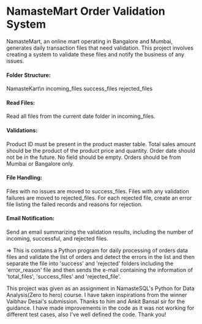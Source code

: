 # NamasteMart Order Validation System
NamasteMart, an online mart operating in Bangalore and Mumbai, generates daily transaction files that need validation. This project involves creating a system to validate these files and notify the business of any issues.

#### Folder Structure:
NamasteKart\n
incoming_files
success_files
rejected_files

#### Read Files: 
Read all files from the current date folder in incoming_files.

#### Validations:
Product ID must be present in the product master table.
Total sales amount should be the product of the product price and quantity.
Order date should not be in the future.
No field should be empty.
Orders should be from Mumbai or Bangalore only.

#### File Handling:
Files with no issues are moved to success_files.
Files with any validation failures are moved to rejected_files.
For each rejected file, create an error file listing the failed records and reasons for rejection.

#### Email Notification:
Send an email summarizing the validation results, including the number of incoming, successful, and rejected files.

=> This is contains a Python program for daily processing of orders data files and validate the list of orders and detect the errors in the list and then separate the file into 'success' and 'rejected' folders including the 'error_reason' file and then sends the e-mail containing the information of 'total_files', 'success_files' and 'rejected_file'.

This project was given as an assignment in NamasteSQL's Python for Data Analysis(Zero to hero) course.
I have taken inspirations from the winner Vaibhav Desai's submission. Thanks to him and Ankit Bansal sir for the guidance.
I have made improvements in the code as it was not working for different test cases, also I've well defined the code.
Thank you!
